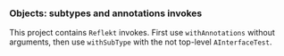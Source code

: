 ### Objects: subtypes and annotations invokes

This project contains `Reflekt` invokes. 
First use `withAnnotations` without arguments,
then use `withSubType` with the not top-level `AInterfaceTest`.
